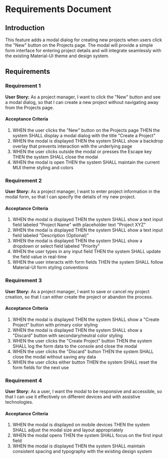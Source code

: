 # Requirements Document

## Introduction

This feature adds a modal dialog for creating new projects when users click the "New" button on the Projects page. The modal will provide a simple form interface for entering project details and will integrate seamlessly with the existing Material-UI theme and design system.

## Requirements

### Requirement 1

**User Story:** As a project manager, I want to click the "New" button and see a modal dialog, so that I can create a new project without navigating away from the Projects page.

#### Acceptance Criteria

1. WHEN the user clicks the "New" button on the Projects page THEN the system SHALL display a modal dialog with the title "Create a Project"
2. WHEN the modal is displayed THEN the system SHALL show a backdrop overlay that prevents interaction with the underlying page
3. WHEN the user clicks outside the modal or presses the Escape key THEN the system SHALL close the modal
4. WHEN the modal is open THEN the system SHALL maintain the current MUI theme styling and colors

### Requirement 2

**User Story:** As a project manager, I want to enter project information in the modal form, so that I can specify the details of my new project.

#### Acceptance Criteria

1. WHEN the modal is displayed THEN the system SHALL show a text input field labeled "Project Name" with placeholder text "Project XYZ"
2. WHEN the modal is displayed THEN the system SHALL show a text input field labeled "Description (Optional)"
3. WHEN the modal is displayed THEN the system SHALL show a dropdown or select field labeled "Priority"
4. WHEN the user types in any input field THEN the system SHALL update the field value in real-time
5. WHEN the user interacts with form fields THEN the system SHALL follow Material-UI form styling conventions

### Requirement 3

**User Story:** As a project manager, I want to save or cancel my project creation, so that I can either create the project or abandon the process.

#### Acceptance Criteria

1. WHEN the modal is displayed THEN the system SHALL show a "Create Project" button with primary color styling
2. WHEN the modal is displayed THEN the system SHALL show a "Discard" button with secondary/neutral color styling
3. WHEN the user clicks the "Create Project" button THEN the system SHALL log the form data to the console and close the modal
4. WHEN the user clicks the "Discard" button THEN the system SHALL close the modal without saving any data
5. WHEN the user clicks either button THEN the system SHALL reset the form fields for the next use

### Requirement 4

**User Story:** As a user, I want the modal to be responsive and accessible, so that I can use it effectively on different devices and with assistive technologies.

#### Acceptance Criteria

1. WHEN the modal is displayed on mobile devices THEN the system SHALL adjust the modal size and layout appropriately
2. WHEN the modal opens THEN the system SHALL focus on the first input field
3. WHEN the modal is displayed THEN the system SHALL maintain consistent spacing and typography with the existing design system